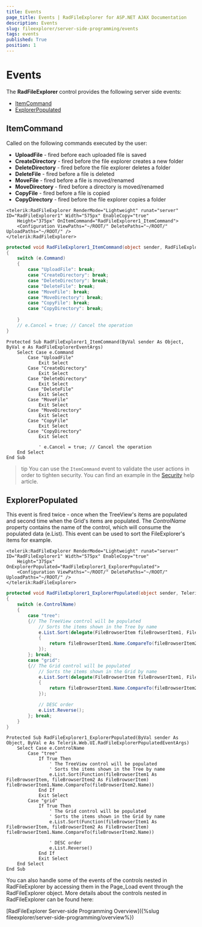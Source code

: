 ```yaml
---
title: Events
page_title: Events | RadFileExplorer for ASP.NET AJAX Documentation
description: Events
slug: fileexplorer/server-side-programming/events
tags: events
published: True
position: 1
---
```


# Events

The **RadFileExplorer** control provides the following server side events:

* [ItemCommand](#itemcommand)
* [ExplorerPopulated](#explorerpopulated)

## ItemCommand

Called on the following commands executed by the user:

* **UploadFile** - fired before each uploaded file is saved
* **CreateDirectory** - fired before the file explorer creates a new folder
* **DeleteDirectory** - fired before the file explorer deletes a folder
* **DeleteFile** - fired before a file is deleted
* **MoveFile** - fired before a file is moved/renamed
* **MoveDirectory** - fired before a directory is moved/renamed
* **CopyFile** - fired before a file is copied
* **CopyDirectory** - fired before the file explorer copies a folder

````ASP.NET
<telerik:RadFileExplorer RenderMode="Lightweight" runat="server" ID="RadFileExplorer1" Width="575px" EnableCopy="true"
	Height="375px" OnItemCommand="RadFileExplorer1_ItemCommand">
	<Configuration ViewPaths="~/ROOT/" DeletePaths="~/ROOT/" UploadPaths="~/ROOT/" />
</telerik:RadFileExplorer>
````

````C#
protected void RadFileExplorer1_ItemCommand(object sender, RadFileExplorerEventArgs e)
{
	switch (e.Command)
	{
		case "UploadFile": break;
		case "CreateDirectory": break;
		case "DeleteDirectory": break;
		case "DeleteFile": break;
		case "MoveFile": break;
		case "MoveDirectory": break;
		case "CopyFile": break;
		case "CopyDirectory": break;
		
	}
	// e.Cancel = true; // Cancel the operation
}
````
````VB
Protected Sub RadFileExplorer1_ItemCommand(ByVal sender As Object, ByVal e As RadFileExplorerEventArgs)
	Select Case e.Command
		Case "UploadFile"
			Exit Select
		Case "CreateDirectory"
			Exit Select
		Case "DeleteDirectory"
			Exit Select
		Case "DeleteFile"
			Exit Select
		Case "MoveFile"
			Exit Select
		Case "MoveDirectory"
			Exit Select
		Case "CopyFile"
			Exit Select
		Case "CopyDirectory"
			Exit Select

			' e.Cancel = true; // Cancel the operation
	End Select
End Sub
````

>tip You can use the `ItemCommand` event to validate the user actions in order to tighten security. You can find an example in the [Security](https://docs.telerik.com/devtools/aspnet-ajax/controls/fileexplorer/security) help article.

## ExplorerPopulated

This event is fired twice - once when the TreeView's items are populated and second time when the Grid's items are populated. The *ControlName* property contains the name of the control, which will consume the populated data (e.List). This event can be used to sort the FileExplorer's items for example.

````ASP.NET
<telerik:RadFileExplorer RenderMode="Lightweight" runat="server" ID="RadFileExplorer1" Width="575px" EnableCopy="true"
	Height="375px" OnExplorerPopulated="RadFileExplorer1_ExplorerPopulated">
	<Configuration ViewPaths="~/ROOT/" DeletePaths="~/ROOT/" UploadPaths="~/ROOT/" />
</telerik:RadFileExplorer>
````

````C#
protected void RadFileExplorer1_ExplorerPopulated(object sender, Telerik.Web.UI.RadFileExplorerPopulatedEventArgs e)
{
	switch (e.ControlName)
	{
		case "tree":
		{// The TreeView control will be populated
			// Sorts the items shown in the Tree by name
			e.List.Sort(delegate(FileBrowserItem fileBrowserItem1, FileBrowserItem fileBrowserItem2)
			{
				return fileBrowserItem1.Name.CompareTo(fileBrowserItem2.Name);
			});
		}; break;
		case "grid":
		{// The Grid control will be populated
			// Sorts the items shown in the Grid by name
			e.List.Sort(delegate(FileBrowserItem fileBrowserItem1, FileBrowserItem fileBrowserItem2)
			{
				return fileBrowserItem1.Name.CompareTo(fileBrowserItem2.Name);
			});

			// DESC order
			e.List.Reverse();
		}; break;
	}
}
````
````VB
Protected Sub RadFileExplorer1_ExplorerPopulated(ByVal sender As Object, ByVal e As Telerik.Web.UI.RadFileExplorerPopulatedEventArgs)
	Select Case e.ControlName
		Case "tree"
			If True Then
				' The TreeView control will be populated
				' Sorts the items shown in the Tree by name
				e.List.Sort(Function(fileBrowserItem1 As FileBrowserItem, fileBrowserItem2 As FileBrowserItem) fileBrowserItem1.Name.CompareTo(fileBrowserItem2.Name))
			End If
			Exit Select
		Case "grid"
			If True Then
				' The Grid control will be populated
				' Sorts the items shown in the Grid by name
				e.List.Sort(Function(fileBrowserItem1 As FileBrowserItem, fileBrowserItem2 As FileBrowserItem) fileBrowserItem1.Name.CompareTo(fileBrowserItem2.Name))

				' DESC order
				e.List.Reverse()
			End If
			Exit Select
	End Select
End Sub
````

You can also handle some of the events of the controls nested in RadFileExplorer by accessing them in the Page_Load event through the RadFileExplorer object. More details about the controls nested in RadFileExplorer can be found here:

[RadFileExplorer Server-side Programming Overview]({%slug fileexplorer/server-side-programming/overview%})



